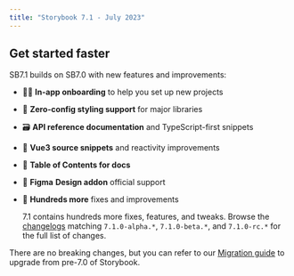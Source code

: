 ```yaml
---
title: "Storybook 7.1 - July 2023"
---
```


## Get started faster

SB7.1 builds on SB7.0 with new features and improvements:

- 🏄‍♀️ **In-app onboarding** to help you set up new projects
- 💅 **Zero-config styling support** for major libraries
- 🗃️ **API reference documentation** and TypeScript-first snippets
- 📗 **Vue3 source snippets** and reactivity improvements
- 📇 **Table of Contents for docs**
- 🎨 **Figma** **Design addon** official support
- 💯 **Hundreds more** fixes and improvements

  7.1 contains hundreds more fixes, features, and tweaks. Browse the
  [changelogs](https://github.com/storybookjs/storybook/blob/next/CHANGELOG.md)
  matching `7.1.0-alpha.*`, `7.1.0-beta.*`, and `7.1.0-rc.*` for the full list of
  changes.

There are no breaking changes, but you can refer to our
[Migration guide](https://storybook.js.org/migration-guides/7.0) to upgrade from
pre-7.0 of Storybook.
